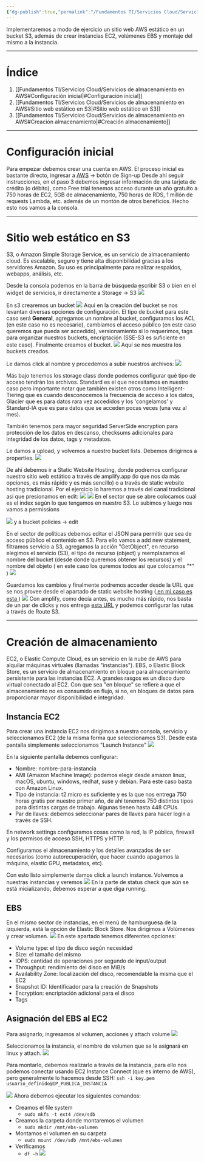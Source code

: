 ```yaml
---
{"dg-publish":true,"permalink":"/Fundamentos TI/Servicios Cloud/Servicios de almacenamiento en AWS/"}
---
```


Implementaremos a modo de ejercicio un sitio web AWS estático en un bucket S3, además de crear instancias EC2, volúmenes EBS y montaje del mismo a la instancia.

---

# Índice

1. [[Fundamentos TI/Servicios Cloud/Servicios de almacenamiento en AWS#Configuración inicial\|#Configuración inicial]]
2. [[Fundamentos TI/Servicios Cloud/Servicios de almacenamiento en AWS#Sitio web estático en S3\|#Sitio web estático en S3]]
3. [[Fundamentos TI/Servicios Cloud/Servicios de almacenamiento en AWS#Creación almacenamiento\|#Creación almacenamiento]]

---

# Configuración inicial

Para empezar debemos crear una cuenta en AWS. 
El proceso inicial es bastante directo, ingresar a <a href="https://aws.amazon.com/es/">AWS</a> -> botón de Sign-up
Desde ahí seguir instrucciones, en el paso 3 debemos ingresar información de una tarjeta de crédito (o débito), como Free trial tenemos acceso durante un año gratuito a 750 horas de EC2, 5GB de almacenamiento, 750 horas de RDS, 1 millón de requests Lambda, etc. además de un montón de otros beneficios. Hecho esto nos vamos a la consola.

---
<div class="page-break" style="page-break-before: always;"></div>

# Sitio web estático en S3

S3, o Amazon Simple Storage Service, es un servicio de almacenamiento cloud. Es escalable, seguro y tiene alta disponibilidad gracias a los servidores Amazon. Su uso es principalmente para realizar respaldos, webapps, análisis, etc.

Desde la consola podemos en la barra de búsqueda escribir S3 o bien en el widget de servicios, ir directamente a Storage -> S3
![](https://i.imgur.com/zSv3nTl.png)
<div class="page-break" style="page-break-before: always;"></div>

En s3 crearemos un bucket
![](https://i.imgur.com/CgPdXHH.png)
Aquí en la creación del bucket se nos levantan diversas opciones de configuración.
El tipo de bucket para este caso será **General**, agregamos un nombre al bucket, configuramos los ACL (en este caso no es necesario), cambiamos el acceso público (en este caso queremos que pueda ser accedido), versionamiento si lo requerimos, tags para organizar nuestros buckets, encriptación (SSE-S3 es suficiente en este caso). Finalmente creamos el bucket.
![](https://i.imgur.com/mGLOK2h.png)
Aquí se nos muestra los buckets creados.
<div class="page-break" style="page-break-before: always;"></div>

Le damos click al nombre y procedemos a subir nuestros archivos:
![](https://i.imgur.com/F7lmix4.png)

Más bajo tenemos los storage class donde podemos configurar qué tipo de acceso tendrán los archivos. Standard es el que necesitamos en nuestro caso pero importante notar que también existen otros como Intelligent-Tiering que es cuando desconocemos la frecuencia de acceso a los datos, Glacier que es para datos rara vez accedidos y los 'congelamos' y Standard-IA que es para datos que se acceden pocas veces (una vez al mes).

También tenemos para mayor seguridad ServerSide encryption para protección de los datos en descanso, checksums adicionales para integridad de los datos, tags y metadatos.

Le damos a upload, y volvemos a nuestro bucket lists. Debemos dirigirnos a properties.
![](https://i.imgur.com/I1JSZmS.png)
<div class="page-break" style="page-break-before: always;"></div>

De ahí debemos ir a Static Website Hosting, donde podremos configurar nuestro sitio web estático a través de amplify.app (lo que nos da más opciones, es más rápido y es más sencillo) o a través de static website hosting tradicional. Por el ejercicio lo haremos a través del canal tradicional así que presionamos en edit:
![](https://i.imgur.com/i5iAfdU.png)
![](https://i.imgur.com/KKuE64j.png)
En el sector que se abre colocamos cuál es el index según lo que tengamos en nuestro S3.
Lo subimos y luego nos vamos a permissions

![](https://i.imgur.com/yzKfpav.png)
y a bucket policies -> edit
<div class="page-break" style="page-break-before: always;"></div>

En el sector de políticas debemos editar el JSON para permitir que sea de acceso público el contenido en S3. Para ello vamos a add new statement, filtramos servicio a S3, agregamos la acción "GetObject", en recurso elegimos el servicio (S3), el tipo de recurso (object) y reemplazamos el nombre del bucket (desde donde queremos obtener los recursos) y el nombre del objeto ( en este caso los quremos todos así que colocamos "\*" )
![](https://i.imgur.com/ebMGVvt.png)

Guardamos los cambios y finalmente podremos acceder desde la URL que se nos provee desde el apartado de static website hosting (<a href="http://sebastian-munoz-z.s3-website.us-east-2.amazonaws.com/"> en mi caso es esta </a>)
![](https://i.imgur.com/uCy7DKV.png)
Con amplify, como decía antes, es mucho más rápido, nos basta de un par de clicks y nos entrega <a href="https://staging.d1gcsenmwstuoq.amplifyapp.com/">esta URL</a> y podemos configurar las rutas a través de Route S3.

---
<div class="page-break" style="page-break-before: always;"></div>

# Creación de almacenamiento

EC2, o Elastic Compute Cloud, es un servicio en la nube de AWS para alquilar máquinas virtuales (llamadas "instancias").
EBS, o Elastic Block Store, es un servicio de almacenamiento en bloque para almacenamiento persistente para las instancias EC2. A grandes rasgos es un disco duro virtual conectado al EC2. Con que sea "en bloque" se refiere a que el almacenamiento no es consumido en flujo, si no, en bloques de datos para proporcionar mayor disponibilidad e integridad.
## Instancia EC2
Para crear una instancia EC2 nos dirigimos a nuestra consola, servicio y seleccionamos EC2 (de la misma forma que seleccionamos S3).
Desde esta pantalla simplemente seleccionamos "Launch Instance"
![](https://i.imgur.com/GUxZ5cd.png)
<div class="page-break" style="page-break-before: always;"></div>

En la siguiente pantalla debemos configurar:
- Nombre: nombre-para-instancia
- AMI (Amazon Machine Image): podemos elegir desde amazon linux, macOS, ubuntu, windows, redhat, suse y debian. Para este caso basta con Amazon Linux.
- Tipo de instancia: t2.micro es suficiente y es la que nos entrega 750 horas gratis por nuestro primer año, de ahí tenemos 750 distintos tipos para distintas cargas de trabajo. Algunas tienen hasta 448 CPUs. 
- Par de llaves: debemos seleccionar pares de llaves para hacer login a través de SSH.

En network settings configuramos cosas como la red, la IP pública, firewall y los permisos de acceso SSH, HTTPS y HTTP.

Configuramos el almacenamiento y los detalles avanzados de ser necesarios (como autorecuperación, que hacer cuando apagamos la máquina, elastic GPU, metadatos, etc).

Con esto listo simplemente damos click a launch instance.
Volvemos a nuestras instancias y veremos
![](https://i.imgur.com/yAGjGuL.png)
En la parte de status check que aún se está inicializando, debemos esperar a que diga running.
<div class="page-break" style="page-break-before: always;"></div>

## EBS
En el mismo sector de instancias, en el menú de hamburguesa de la izquierda, está la opción de Elastic Block Store.
Nos dirigimos a Volúmenes y crear volumen.
![](https://i.imgur.com/9S7iNH6.png)
En este apartado tenemos diferentes opciones:
- Volume type: el tipo de disco según necesidad
- Size: el tamaño del mismo
- IOPS: cantidad de operaciones por segundo de input/output
- Throughput: rendimiento del disco en MiB/s
- Availability Zone: localización del disco, recomendable la misma que el EC2
- Snapshot ID: Identificador para la creación de Snapshots
- Encryption: encriptación adicional para el disco
- Tags

<div class="page-break" style="page-break-before: always;"></div>

## Asignación del EBS al EC2
Para asignarlo, ingresamos al volumen, acciones y attach volume
![](https://i.imgur.com/Xk0oXzZ.png)

Seleccionamos la instancia, el nombre de volumen que se le asignará en linux y attach.
![](https://i.imgur.com/vH40xHb.png)

Para montarlo, debemos realizarlo a través de la instancia, para ello nos podemos conectar usando EC2 Instance Connect (que es interno de AWS), pero generalmente lo hacemos desde SSH:
`ssh -i key.pem usuario_definido@IP_PUBLICA_INSTANCIA`
<div class="page-break" style="page-break-before: always;"></div>

![](https://i.imgur.com/eRpokMx.png)
Ahora debemos ejecutar los siguientes comandos:
- Creamos el file system
	- `sudo mkfs -t ext4 /dev/sdb`
- Creamos la carpeta donde montaremos el volumen
	- `sudo mkdir /mnt/ebs-volumen`
- Montamos el volumen en su carpeta
	- `sudo mount /dev/sdb /mnt/ebs-volumen`
- Verificamos
	- `df -h`
 ![](https://i.imgur.com/UOH516S.png)
